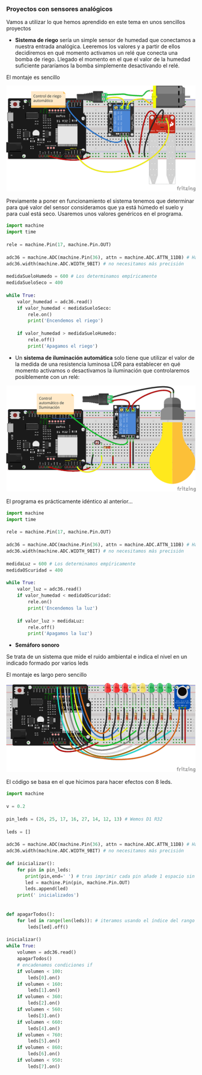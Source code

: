 ### Proyectos con sensores analógicos

Vamos a utilizar lo que hemos aprendido en este tema en unos sencillos proyectos

* **Sistema de riego** sería un simple sensor de humedad que conectamos a nuestra entrada analógica. Leeremos los valores y a partir de ellos decidiremos en qué momento activamos un relé que conecta una bomba de riego. Llegado el momento en el que el valor de la humedad suficiente pararíamos la bomba simplemente desactivando el relé.

El montaje es sencillo

![](./images/wemos_d1_R32_Riego_rele_bb.png)

Previamente a poner en funcionamiento el sistema tenemos que determinar para qué valor del sensor consideramos que ya está húmedo el suelo y para cual está seco. Usaremos unos valores genéricos en el programa.

```python
import machine
import time

rele = machine.Pin(17, machine.Pin.OUT)

adc36 = machine.ADC(machine.Pin(36), attn = machine.ADC.ATTN_11DB) # Hasta 3.3v
adc36.width(machine.ADC.WIDTH_9BIT) # no necesitamos más precisión

medidaSueloHumedo = 600 # Los determinamos empíricamente
medidaSueloSeco = 400

while True:
    valor_humedad = adc36.read()
    if valor_humedad < medidaSueloSeco:
        rele.on()
        print('Encendemos el riego')

    if valor_humedad > medidaSueloHumedo:
        rele.off()  
        print('Apagamos el riego')     

```



* Un **sistema de iluminación automática** solo tiene que utilizar el valor de la medida de una resistencia luminosa LDR para establecer en qué momento activamos o desactivamos la iluminación que controlaremos posiblemente con un relé:

![](./images/wemos_d1_R32_LDR_rele_bb.png)

El programa es prácticamente idéntico al anterior...

```python
import machine
import time

rele = machine.Pin(17, machine.Pin.OUT)

adc36 = machine.ADC(machine.Pin(36), attn = machine.ADC.ATTN_11DB) # Hasta 3.3v
adc36.width(machine.ADC.WIDTH_9BIT) # no necesitamos más precisión

medidaLuz = 600 # Los determinamos empíricamente
medidaOScuridad = 400

while True:
    valor_luz = adc36.read()
    if valor_humedad < medidaOScuridad:
        rele.on()
        print('Encendemos la luz')

    if valor_luz > medidaLuz:
        rele.off()  
        print('Apagamos la luz')     

```


* **Semáforo sonoro** 

Se trata de un sistema que mide el ruido ambiental e indica el nivel en un indicado formado por varios leds

El montaje es largo pero sencillo

![](./images/wemos_d1_R32_8xled_semaforo_bb.png)

El código se basa en el que hicimos para hacer efectos con 8 leds.

```python
import machine

v = 0.2

pin_leds = (26, 25, 17, 16, 27, 14, 12, 13) # Wemos D1 R32

leds = []

adc36 = machine.ADC(machine.Pin(36), attn = machine.ADC.ATTN_11DB) # Hasta 3.3v
adc36.width(machine.ADC.WIDTH_9BIT) # no necesitamos más precisión

def inicializar():
    for pin in pin_leds:
       print(pin,end=' ') # tras imprimir cada pin añade 1 espacio sin saltar de línea
       led = machine.Pin(pin, machine.Pin.OUT)
       leds.append(led)
    print(' inicializados')


def apagarTodos():
    for led in range(len(leds)): # iteramos usando el índice del rango
        leds[led].off()  

inicializar()
while True:
    volumen = adc36.read()
    apagarTodos()
    # encadenamos condiciones if
    if volumen < 100:
        leds[0].on()
    if volumen < 160:
        leds[1].on()
    if volumen < 360:
        leds[2].on()        
    if volumen < 560:
        leds[3].on()
    if volumen < 660:
        leds[4].on()
    if volumen < 760:
        leds[5].on()
    if volumen < 860:
        leds[6].on()
    if volumen < 950:
        leds[7].on()
                                                
```


